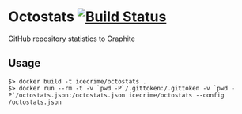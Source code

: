 Octostats [![Build Status](https://travis-ci.org/icecrime/octostats.svg)](https://travis-ci.org/icecrime/octostats)
=========

GitHub repository statistics to Graphite

## Usage

    $> docker build -t icecrime/octostats .
    $> docker run --rm -t -v `pwd -P`/.gittoken:/.gittoken -v `pwd -P`/octostats.json:/octostats.json icecrime/octostats --config /octostats.json
